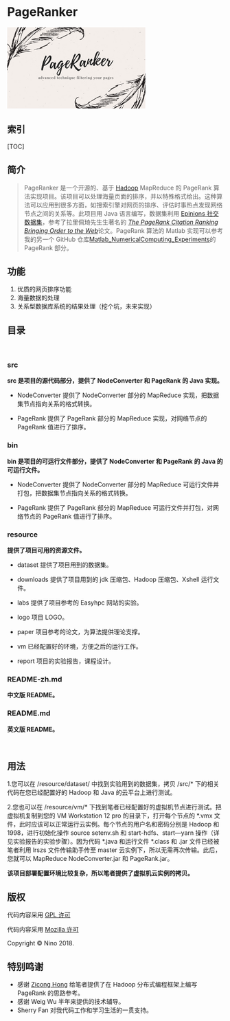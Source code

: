 # PageRanker

![LOGO](https://github.com/LovelyBuggies/Java_Hadoop_PageRanker/blob/master/resource/logo/PageRanker.png)

## 索引

[TOC]

## 简介

>PageRanker 是一个开源的、基于 [Hadoop](http://hadoop.apache.org) MapReduce 的 PageRank 算法实现项目。该项目可以处理海量页面的排序，并以特殊格式给出。这种算法可以应用到很多方面，如搜索引擎对网页的排序、评估时事热点发现网络节点之间的关系等。此项目用 Java 语言编写，数据集利用 [Epinions 社交数据集](https://snap.stanford.edu/data/soc-Epinions1.html)，参考了拉⾥佩琦先⽣生著名的 [*The PageRank Citation Ranking︎ Bringing Order to the Web*](http://202.116.81.74/cache/5/03/ilpubs.stanford.edu/bf0bd3cdc413c81dc4853ddffe4de51f/1999-66.pdf)论⽂。PageRank 算法的 Matlab 实现可以参考我的另一个 GitHub 仓库[Matlab_NumericalComputing_Experiments](https://github.com/LovelyBuggies/Matlab_NumericalComputing_Experiments)的 PageRank 部分。

## 功能

1. 优质的网页排序功能
2. 海量数据的处理
3. 关系型数据库系统的结果处理（挖个坑，未来实现）

## 目录
</br>

### src 
**src 是项目的源代码部分，提供了 NodeConverter 和 PageRank 的 Java 实现。**

* NodeConverter
提供了 NodeConverter 部分的 MapReduce 实现，把数据集节点指向关系的格式转换。

* PageRank
提供了 PageRank 部分的 MapReduce 实现，对网络节点的 PageRank 值进行了排序。


### bin
**bin 是项目的可运行文件部分，提供了 NodeConverter 和 PageRank 的 Java 的可运行文件。**

* NodeConverter
提供了 NodeConverter 部分的 MapReduce 可运行文件并打包，把数据集节点指向关系的格式转换。

* PageRank
提供了 PageRank 部分的 MapReduce 可运行文件并打包，对网络节点的 PageRank 值进行了排序。


### resource
**提供了项目可用的资源文件。**

* dataset
提供了项目用到的数据集。

* downloads
提供了项目用到的 jdk 压缩包、Hadoop 压缩包、Xshell 运行文件。

* labs
提供了项目参考的 Easyhpc 网站的实验。

* logo
项目 LOGO。

* paper
项目参考的论文，为算法提供理论支撑。

* vm
已经配置好的环境，方便之后的运行工作。

* report
项目的实验报告，课程设计。


### README-zh.md
**中文版 README。**


### README.md
**英文版 README。**

</br>

## 用法

1.您可以在 /resource/dataset/ 中找到实验用到的数据集，拷贝 /src/* 下的相关代码在您已经配置好的 Hadoop 和 Java 的云平台上进行测试。

2.您也可以在 /resource/vm/* 下找到笔者已经配置好的虚拟机节点进行测试。把虚拟机复制到您的 VM Workstation 12 pro 的目录下，打开每个节点的 *.vmx 文件，此时应该可以正常运行云实例。每个节点的用户名和密码分别是 Hadoop 和 1998，进行初始化操作 source setenv.sh 和 start-hdfs、start—yarn 操作（详见实验报告的实验步骤）。因为代码 *.java 和运行文件 *.class 和 .jar 文件已经被笔者利用 lrszs 文件传输助手传至 master 云实例下，所以无需再次传输。此后，您就可以 MapReduce NodeConverter.jar 和 PageRank.jar。

**该项目部署配置环境比较复杂，所以笔者提供了虚拟机云实例的拷贝。**

## 版权

代码内容采用 [GPL 许可](http://www.gnu.org/licenses/gpl.html)

代码内容采用 [Mozilla 许可](https://www.mozilla.org/en-US/MPL/)

Copyright © Nino 2018.


## 特别鸣谢

* 感谢 [Zicong Hong](https://github.com/hongzicong) 给笔者提供了在 Hadoop 分布式编程框架上编写 PageRank 的思路参考。
* 感谢 Weig Wu 半年来提供的技术辅导。
* Sherry Fan 对我代码工作和学习生活的一贯支持。


